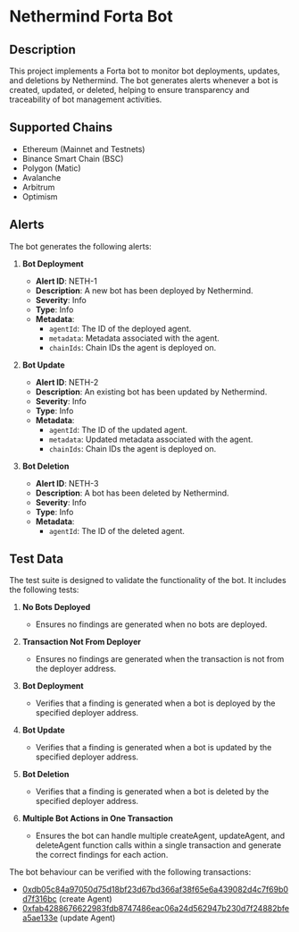 # Nethermind Forta Bot

## Description

This project implements a Forta bot to monitor bot deployments, updates, and deletions by Nethermind. The bot generates alerts whenever a bot is created, updated, or deleted, helping to ensure transparency and traceability of bot management activities.

## Supported Chains

- Ethereum (Mainnet and Testnets)
- Binance Smart Chain (BSC)
- Polygon (Matic)
- Avalanche
- Arbitrum
- Optimism


## Alerts

The bot generates the following alerts:

1. **Bot Deployment**
   - **Alert ID**: NETH-1
   - **Description**: A new bot has been deployed by Nethermind.
   - **Severity**: Info
   - **Type**: Info
   - **Metadata**:
     - `agentId`: The ID of the deployed agent.
     - `metadata`: Metadata associated with the agent.
     - `chainIds`: Chain IDs the agent is deployed on.

2. **Bot Update**
   - **Alert ID**: NETH-2
   - **Description**: An existing bot has been updated by Nethermind.
   - **Severity**: Info
   - **Type**: Info
   - **Metadata**:
     - `agentId`: The ID of the updated agent.
     - `metadata`: Updated metadata associated with the agent.
     - `chainIds`: Chain IDs the agent is deployed on.

3. **Bot Deletion**
   - **Alert ID**: NETH-3
   - **Description**: A bot has been deleted by Nethermind.
   - **Severity**: Info
   - **Type**: Info
   - **Metadata**:
     - `agentId`: The ID of the deleted agent.

## Test Data

The test suite is designed to validate the functionality of the bot. It includes the following tests:

1. **No Bots Deployed**
   - Ensures no findings are generated when no bots are deployed.

2. **Transaction Not From Deployer**
   - Ensures no findings are generated when the transaction is not from the deployer address.

3. **Bot Deployment**
   - Verifies that a finding is generated when a bot is deployed by the specified deployer address.

4. **Bot Update**
   - Verifies that a finding is generated when a bot is updated by the specified deployer address.

5. **Bot Deletion**
   - Verifies that a finding is generated when a bot is deleted by the specified deployer address.

6. **Multiple Bot Actions in One Transaction**
   - Ensures the bot can handle multiple createAgent, updateAgent, and deleteAgent function calls within a single transaction and generate the correct findings for each action.

The bot behaviour can be verified with the following transactions:

- [0xdb05c84a97050d75d18bf23d67bd366af38f65e6a439082d4c7f69b0d7f316bc](https://polygonscan.com/tx/0xdb05c84a97050d75d18bf23d67bd366af38f65e6a439082d4c7f69b0d7f316bc) (create Agent)
- [0xfab4288676622983fdb8747486eac06a24d562947b230d7f24882bfea5ae133e](https://polygonscan.com/tx/0xfab4288676622983fdb8747486eac06a24d562947b230d7f24882bfea5ae133e) (update Agent)
